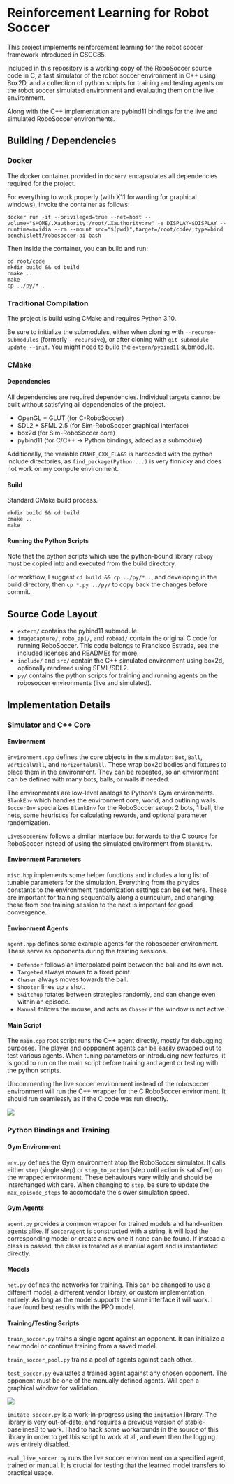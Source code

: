 # Reinforcement Learning for Robot Soccer

This project implements reinforcement learning for the robot soccer framework introduced in CSCC85.

Included in this repository is a working copy of the RoboSoccer source code in C,
a fast simulator of the robot soccer environment in C++ using Box2D,
and a collection of python scripts for training and testing agents on the robot soccer simulated environment and evaluating them on the live environment.

Along with the C++ implementation are pybind11 bindings for the live and simulated RoboSoccer environments.

## Building / Dependencies

### Docker

The docker container provided in `docker/` encapsulates all dependencies required for the project.

For everything to work properly (with X11 forwarding for graphical windows), invoke the container as follows:

```
docker run -it --privileged=true --net=host --volume="$HOME/.Xauthority:/root/.Xauthority:rw" -e DISPLAY=$DISPLAY --runtime=nvidia --rm --mount src="$(pwd)",target=/root/code/,type=bind benchislett/robosoccer-ai bash
```

Then inside the container, you can build and run:
```
cd root/code
mkdir build && cd build
cmake ..
make
cp ../py/* .
```

### Traditional Compilation

The project is build using CMake and requires Python 3.10.

Be sure to initialize the submodules, either when cloning with `--recurse-submodules` (formerly `--recursive`), or after cloning with `git submodule update --init`. 
You might need to build the `extern/pybind11` submodule.

### CMake

#### Dependencies

All dependencies are required dependencies. Individual targets cannot be built without satisfying all dependencies of the project.

- OpenGL + GLUT (for C-RoboSoccer)
- SDL2 + SFML 2.5 (for Sim-RoboSoccer graphical interface)
- box2d (for Sim-RoboSoccer core)
- pybind11 (for C/C++ -> Python bindings, added as a submodule)

Additionally, the variable `CMAKE_CXX_FLAGS` is hardcoded with the python include directories, as `find_package(Python ...)` 
is very finnicky and does not work on my compute environment.

#### Build

Standard CMake build process.

```
mkdir build && cd build
cmake ..
make
```

#### Running the Python Scripts

Note that the python scripts which use the python-bound library `robopy` must be copied into and executed from the build directory.

For workflow, I suggest `cd build && cp ../py/* .`, and developing in the build directory, then `cp *.py ../py/` to copy back the changes before commit.

## Source Code Layout

- `extern/` contains the pybind11 submodule.
- `imagecapture/`, `robo_api/`, and `roboai/` contain the original C code for running RoboSoccer. This code belongs to Francisco Estrada, see the included licenses and READMEs for more.
- `include/` and `src/` contain the C++ simulated environment using box2d, optionally rendered using SFML/SDL2. 
- `py/` contains the python scripts for training and running agents on the robosoccer environments (live and simulated).

## Implementation Details

### Simulator and C++ Core

#### Environment

`Environment.cpp` defines the core objects in the simulator: `Bot`, `Ball`, `VerticalWall`, and `HorizontalWall`. 
These wrap box2d bodies and fixtures to place them in the environment.
They can be repeated, so an environment can be defined with many bots, balls, or walls if needed.

The environments are low-level analogs to Python's Gym environments.
`BlankEnv` which handles the environment core, world, and outlining walls.
`SoccerEnv` specializes `BlankEnv` for the RoboSoccer setup: 2 bots, 1 ball, the nets, some heuristics for calculating rewards, and optional parameter randomization.

`LiveSoccerEnv` follows a similar interface but forwards to the C source for RoboSoccer instead of using the simulated environment from `BlankEnv`.

#### Environment Parameters

`misc.hpp` implements some helper functions and includes a long list of tunable parameters for the simulation.
Everything from the physics constants to the environment randomization settings can be set here.
These are important for training sequentially along a curriculum, and changing these from one training session to the next is important for good convergence.

#### Environment Agents

`agent.hpp` defines some example agents for the robosoccer environment. These serve as opponents during the training sessions.

- `Defender` follows an interpolated point between the ball and its own net.
- `Targeted` always moves to a fixed point.
- `Chaser` always moves towards the ball.
- `Shooter` lines up a shot.
- `Switchup` rotates between strategies randomly, and can change even within an episode.
- `Manual` follows the mouse, and acts as `Chaser` if the window is not active.

#### Main Script

The `main.cpp` root script runs the C++ agent directly, mostly for debugging purposes. 
The player and oppponent agents can be easily swapped out to test various agents.
When tuning parameters or introducing new features, it is good to run on the main script before training and agent or testing with the python scripts.

Uncommenting the live soccer environment instead of the robosoccer environment will run the C++ wrapper for the C RoboSoccer environment.
It should run seamlessly as if the C code was run directly.

![](manual-agent-cpp-example.gif)

### Python Bindings and Training

#### Gym Environment

`env.py` defines the Gym environment atop the RoboSoccer simulator.
It calls either `step` (single step) or `step_to_action` (step until action is satisfied) on the wrapped environment.
These behaviours vary wildly and should be interchanged with care.
When changing to `step`, be sure to update the `max_episode_steps` to accomodate the slower simulation speed.

#### Gym Agents

`agent.py` provides a common wrapper for trained models and hand-written agents alike.
If `SoccerAgent` is constructed with a string, it will load the corresponding model or create a new one if none can be found.
If instead a class is passed, the class is treated as a manual agent and is instantiated directly.

#### Models

`net.py` defines the networks for training. This can be changed to use a different model, a different vendor library, or custom implementation entirely.
As long as the model supports the same interface it will work. I have found best results with the PPO model.

#### Training/Testing Scripts

`train_soccer.py` trains a single agent against an opponent. It can initialize a new model or continue training from a saved model.

`train_soccer_pool.py` trains a pool of agents against each other.

`test_soccer.py` evaluates a trained agent against any chosen opponent. The opponent must be one of the manually defined agents.
Will open a graphical window for validation.

![](soccer-agent-scores.gif)

`imitate_soccer.py` is a work-in-progress using the `imitation` library.
The library is very out-of-date, and requires a previous version of stable-baselines3 to work.
I had to hack some workarounds in the source of this library in order to get this script to work at all, and even then the logging was entirely disabled.

`eval_live_soccer.py` runs the live soccer environment on a specified agent, trained or manual.
It is crucial for testing that the learned model transfers to practical usage.
